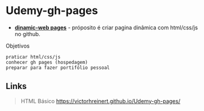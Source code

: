 # Udemy-gh-pages
- __[dinamic-web pages](https://nodeca.github.io/pica/demo/)__ - próposito é criar pagina dinâmica com html/css/js no github.


Objetivos

    
    praticar html/css/js
    conhecer gh pages (hospedagem)
    preparar para fazer portifólio pessoal
    
   
## Links
> HTML Básico
https://victorhreinert.github.io/Udemy-gh-pages/


    
